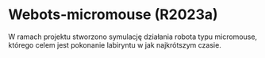 # Webots-micromouse (R2023a)

W ramach projektu stworzono symulację działania robota typu micromouse, którego celem jest pokonanie labiryntu w jak najkrótszym czasie. 
